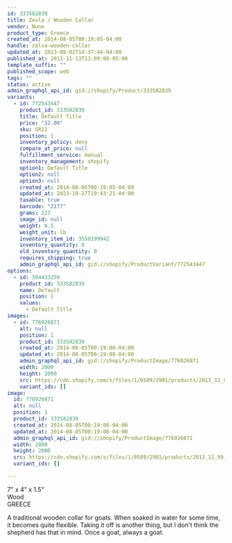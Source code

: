 ```yaml
---
id: 333582839
title: Zevla / Wooden Collar
vendor: None
product_type: Greece
created_at: 2014-08-05T00:19:05-04:00
handle: zelva-wooden-collar
updated_at: 2023-08-02T14:37:44-04:00
published_at: 2013-11-13T13:09:00-05:00
template_suffix: ""
published_scope: web
tags: ""
status: active
admin_graphql_api_id: gid://shopify/Product/333582839
variants:
  - id: 772543447
    product_id: 333582839
    title: Default Title
    price: "32.00"
    sku: GR11
    position: 1
    inventory_policy: deny
    compare_at_price: null
    fulfillment_service: manual
    inventory_management: shopify
    option1: Default Title
    option2: null
    option3: null
    created_at: 2014-08-05T00:19:05-04:00
    updated_at: 2023-10-27T19:43:21-04:00
    taxable: true
    barcode: "2177"
    grams: 227
    image_id: null
    weight: 0.5
    weight_unit: lb
    inventory_item_id: 3550199942
    inventory_quantity: 0
    old_inventory_quantity: 0
    requires_shipping: true
    admin_graphql_api_id: gid://shopify/ProductVariant/772543447
options:
  - id: 394433259
    product_id: 333582839
    name: Default
    position: 1
    values:
      - Default Title
images:
  - id: 776926871
    alt: null
    position: 1
    product_id: 333582839
    created_at: 2014-08-05T00:19:08-04:00
    updated_at: 2014-08-05T00:19:08-04:00
    admin_graphql_api_id: gid://shopify/ProductImage/776926871
    width: 2000
    height: 2000
    src: https://cdn.shopify.com/s/files/1/0589/2901/products/2013_11_09_Kiosk_1137.jpeg?v=1407212348
    variant_ids: []
image:
  id: 776926871
  alt: null
  position: 1
  product_id: 333582839
  created_at: 2014-08-05T00:19:08-04:00
  updated_at: 2014-08-05T00:19:08-04:00
  admin_graphql_api_id: gid://shopify/ProductImage/776926871
  width: 2000
  height: 2000
  src: https://cdn.shopify.com/s/files/1/0589/2901/products/2013_11_09_Kiosk_1137.jpeg?v=1407212348
  variant_ids: []

---
```


7" x 4" x 1.5"  
Wood  
GREECE

A traditional wooden collar for goats. When soaked in water for some time, it becomes quite flexible. Taking it off is another thing, but I don't think the shepherd has that in mind. Once a goat, always a goat.